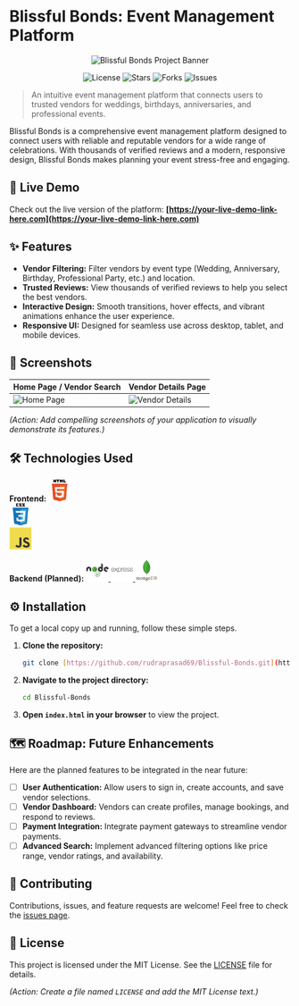# Blissful Bonds: Event Management Platform

<p align="center">
  <img src="path/to/your/blissful-bonds-banner.png" alt="Blissful Bonds Project Banner" width="800">
</p>

<p align="center">
  <img src="https://img.shields.io/github/license/rudraprasad69/Blissful-Bonds" alt="License">
  <img src="https://img.shields.io/github/stars/rudraprasad69/Blissful-Bonds" alt="Stars">
  <img src="https://img.shields.io/github/forks/rudraprasad69/Blissful-Bonds" alt="Forks">
  <img src="https://img.shields.io/github/issues/rudraprasad69/Blissful-Bonds" alt="Issues">
</p>

> An intuitive event management platform that connects users to trusted vendors for weddings, birthdays, anniversaries, and professional events.

Blissful Bonds is a comprehensive event management platform designed to connect users with reliable and reputable vendors for a wide range of celebrations. With thousands of verified reviews and a modern, responsive design, Blissful Bonds makes planning your event stress-free and engaging.

## 🚀 Live Demo

Check out the live version of the platform:
**[https://your-live-demo-link-here.com](https://your-live-demo-link-here.com)**

## ✨ Features

-   **Vendor Filtering:** Filter vendors by event type (Wedding, Anniversary, Birthday, Professional Party, etc.) and location.
-   **Trusted Reviews:** View thousands of verified reviews to help you select the best vendors.
-   **Interactive Design:** Smooth transitions, hover effects, and vibrant animations enhance the user experience.
-   **Responsive UI:** Designed for seamless use across desktop, tablet, and mobile devices.

## 📸 Screenshots

| Home Page / Vendor Search                      | Vendor Details Page                            |
| ---------------------------------------------- | ---------------------------------------------- |
| ![Home Page](path/to/homepage_screenshot.png) | ![Vendor Details](path/to/details_screenshot.png) |

*(Action: Add compelling screenshots of your application to visually demonstrate its features.)*

## 🛠️ Technologies Used

<p align="left">
  <strong>Frontend:</strong>
  <a href="https://www.w3.org/html/" target="_blank" rel="noreferrer"> <img src="https://raw.githubusercontent.com/devicons/devicon/master/icons/html5/html5-original-wordmark.svg" alt="html5" width="40" height="40"/> </a> <br/>
  <a href="https://www.w3schools.com/css/" target="_blank" rel="noreferrer"> <img src="https://raw.githubusercontent.com/devicons/devicon/master/icons/css3/css3-original-wordmark.svg" alt="css3" width="40" height="40"/> </a> <br/>
  <a href="https://developer.mozilla.org/en-US/docs/Web/JavaScript" target="_blank" rel="noreferrer"> <img src="https://raw.githubusercontent.com/devicons/devicon/master/icons/javascript/javascript-original.svg" alt="javascript" width="40" height="40"/> </a>
</p>
<p align="left">
  <strong>Backend (Planned):</strong>
  <a href="https://nodejs.org" target="_blank" rel="noreferrer"> <img src="https://raw.githubusercontent.com/devicons/devicon/master/icons/nodejs/nodejs-original-wordmark.svg" alt="nodejs" width="40" height="40"/> </a>
  <a href="https://expressjs.com" target="_blank" rel="noreferrer"> <img src="https://raw.githubusercontent.com/devicons/devicon/master/icons/express/express-original-wordmark.svg" alt="express" width="40" height="40"/> </a>
  <a href="https://www.mongodb.com/" target="_blank" rel="noreferrer"> <img src="https://raw.githubusercontent.com/devicons/devicon/master/icons/mongodb/mongodb-original-wordmark.svg" alt="mongodb" width="40" height="40"/> </a>
</p>

## ⚙️ Installation

To get a local copy up and running, follow these simple steps.

1.  **Clone the repository:**
    ```bash
    git clone [https://github.com/rudraprasad69/Blissful-Bonds.git](https://github.com/rudraprasad69/Blissful-Bonds.git)
    ```

2.  **Navigate to the project directory:**
    ```bash
    cd Blissful-Bonds
    ```

3.  **Open `index.html` in your browser** to view the project.

## 🗺️ Roadmap: Future Enhancements

Here are the planned features to be integrated in the near future:

-   [ ] **User Authentication:** Allow users to sign in, create accounts, and save vendor selections.
-   [ ] **Vendor Dashboard:** Vendors can create profiles, manage bookings, and respond to reviews.
-   [ ] **Payment Integration:** Integrate payment gateways to streamline vendor payments.
-   [ ] **Advanced Search:** Implement advanced filtering options like price range, vendor ratings, and availability.

## 🤝 Contributing

Contributions, issues, and feature requests are welcome! Feel free to check the [issues page](https://github.com/rudraprasad69/Blissful-Bonds/issues).

## 📝 License

This project is licensed under the MIT License. See the [LICENSE](LICENSE) file for details.

*(Action: Create a file named `LICENSE` and add the MIT License text.)*
